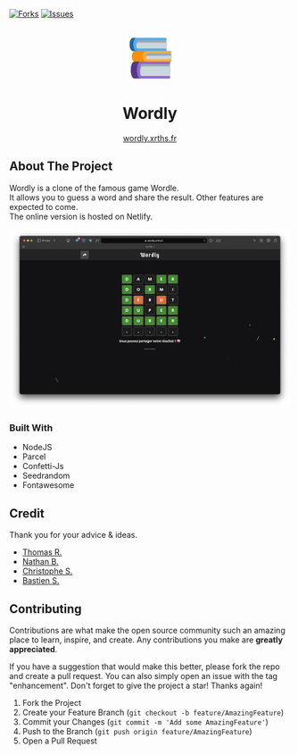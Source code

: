 <div id="top"></div>

[![Forks][forks-shield]][forks-url]
[![Issues][issues-shield]][issues-url]

<br />
<div align="center">
  
  <img src="./docs/logo.png" alt="Logo" width="80" height="80" />

  <div>
    <h1 align="center">Wordly</h1>
    <a href="https://wordly.xrths.fr">wordly.xrths.fr</a>
  </div>
</div>

## About The Project

<p>Wordly is a clone of the famous game Wordle.
<br>
It allows you to guess a word and share the result.
Other features are expected to come.
<br>
The online version is hosted on Netlify.
</p>

![product-screenshot]

### Built With

-   NodeJS
-   Parcel
-   Confetti-Js
-   Seedrandom
-   Fontawesome

## Credit

Thank you for your advice & ideas.

-   [Thomas R.](https://github.com/xrths)
-   [Nathan B.](https://github.com/NathBel)
-   [Christophe S.](https://github.com/Crtph)
-   [Bastien S.](https://github.com/rootxls)

## Contributing

Contributions are what make the open source community such an amazing place to learn, inspire, and create. Any contributions you make are **greatly appreciated**.

If you have a suggestion that would make this better, please fork the repo and create a pull request. You can also simply open an issue with the tag "enhancement".
Don't forget to give the project a star! Thanks again!

1. Fork the Project
2. Create your Feature Branch (`git checkout -b feature/AmazingFeature`)
3. Commit your Changes (`git commit -m 'Add some AmazingFeature'`)
4. Push to the Branch (`git push origin feature/AmazingFeature`)
5. Open a Pull Request

[forks-shield]: https://img.shields.io/github/forks/xrths/Wordly.svg?style=for-the-badge
[forks-url]: https://github.com/xrths/Wordly/network/members
[issues-shield]: https://img.shields.io/github/issues/xrths/Wordly.svg?style=for-the-badge
[issues-url]: https://github.com/xrths/Wordly/issues
[license-shield]: https://img.shields.io/github/license/xrths/Wordly.svg?style=for-the-badge
[license-url]: https://github.com/xrths/Wordly/blob/master/LICENSE.txt
[product-screenshot]: ./docs/screenshot.png
